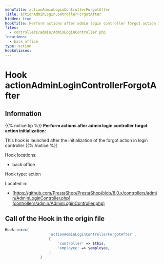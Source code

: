 ```yaml
---
menuTitle: actionAdminLoginControllerForgotAfter
Title: actionAdminLoginControllerForgotAfter
hidden: true
hookTitle: Perform actions after admin login controller forgot action initialization
files:
  - controllers/admin/AdminLoginController.php
locations:
  - back office
type: action
hookAliases:
---
```


# Hook actionAdminLoginControllerForgotAfter

## Information

{{% notice tip %}}
**Perform actions after admin login controller forgot action initialization:** 

This hook is launched after the initialization of the forgot action in login controller
{{% /notice %}}

Hook locations: 
  - back office

Hook type: action

Located in: 
  - [https://github.com/PrestaShop/PrestaShop/blob/8.0.x/controllers/admin/AdminLoginController.php](controllers/admin/AdminLoginController.php)

## Call of the Hook in the origin file

```php
Hook::exec(
                    'actionAdminLoginControllerForgotAfter',
                    [
                        'controller' => $this,
                        'employee' => $employee,
                    ]
                )
```